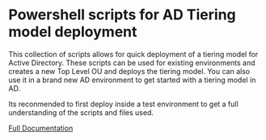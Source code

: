 # Powershell scripts for AD Tiering model deployment

This collection of scripts allows for quick deployment of a tiering model for Active Directory. These scripts can be used for existing environments and creates a new Top Level OU and deploys the tiering model. You can also use it in a brand new AD environment to get started with a tiering model in AD.

Its reconmended to first deploy inside a test environment to get a full understanding of the scripts and files used.

[Full Documentation]([https://freelance.fhs7](https://freelance.fhs7.nl/blog/active-directory-tiering-model-deployment-with-powershell))
